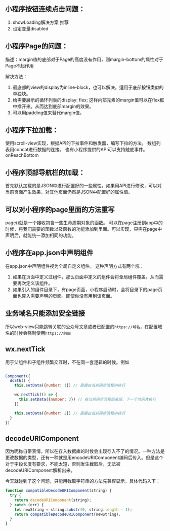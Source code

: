 ## 小程序按钮连续点击问题：
1. showLoading解决方案 推荐
2. 设定变量disabled

## 小程序Page的问题：
描述：margin值的底部对于Page的高度没有作用，则margin-bottom的属性对于Page不起作用

解决方法：
1. 最底部的view的display为inline-block，也可以解决。适用于底部按钮类似的单独块。
2. 给需要展示的循环列表的display: flex; 这样内部元素的margin值可以在flex框中撑开来。从而达到底部margin的效果。
3. 可以用padding值来替代margin值。

## 小程序下拉加载：
使用scroll-view实现，根据API的下拉事件和触发器，编写下拉的方法。
数组列表用concat进行数据的连接。
也有小程序提供的API可以支持触底事件。
onReachBottom


## 小程序顶部导航栏的加载：
首先默认加载的是JSON中进行配置好的一些属性，如果用API进行修改，可以对当前页面产生效果，对其他页面仍然是JSON中配置好的属性值。


## 可以对小程序的page里面的方法重写
page()就是一个接收包含一些生命周期对象的函数。
可以在page注册到app中的时候，将我们需要的函数以及函数的功能添加到里面。可以实现，只需在page中声明后，就能统一添加相同的功能。


## 小程序在app.json中声明组件
在app.json中声明组件视为全局自定义组件。
这种声明方式有两个坑：

1. 如果在页面中定义过组件，那么页面中定义的组件会将全局组件覆盖。从而需要再次定义该组件。
2. 如果引入的组件目录下，有page页面，小程序启动时，会将目录下的page页面也算入需要声明的页面。即使你没有用到该页面。


## 业务域名只能添加安全链接
所以web-view只能跳转关联的公众号文章或者已配置的`https://域名`，在配置域名的时候会强制使用`https://前缀`

## wx.nextTick
用于父组件和子组件频繁交互时，不在同一套逻辑的时候。例如

``` js

Component({
  doSth() {
    this.setData({number: 1}) // 直接在当前同步流程中执行

    wx.nextTick(() => {
      this.setData({number: 3}) // 在当前同步流程结束后，下一个时间片执行
    })

    this.setData({number: 2}) // 直接在当前同步流程中执行
  }
})

```

## decodeURIComponent
因为昵称自带表情，所以在存入数据库的时候会出现存入不了的情况。一种方法是更改数据的类型，还有一种就是用encodeURIComponent编码后传入。但是这个对于字段长度有要求，不能太短，否则发生截取后，无法被decodeURIComponent解析出来。

今天就碰到了这个问题，只能用截取字符串的方法先兼容显示，具体代码入下：

``` js
function compatibleDecodeURIComponent(string) {
  try {
    return decodeURIComponent(string);
  } catch (err) {
    let newString = string.substr(0, string.length - 1);
    return compatibleDecodeURIComponent(newString);
  }
}
```
